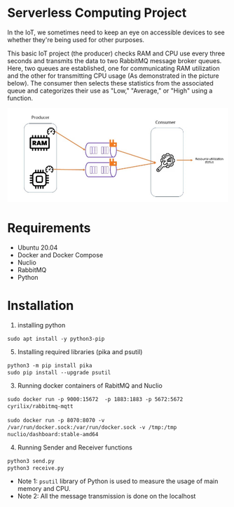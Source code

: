 # Serverless Computing Project

In the IoT, we sometimes need to keep an eye on accessible devices to see whether they're being used for other purposes.

This basic IoT project (the producer) checks RAM and CPU use every three seconds and transmits the data to two RabbitMQ message broker queues. Here, two queues are established, one for communicating RAM utilization and the other for transmitting CPU usage (As demonstrated in the picture below). The consumer then selects these statistics from the associated queue and categorizes their use as "Low," "Average," or "High" using a function.


![alt text](https://github.com/shahidsikandar/serverless-producer-consumer/blob/main/images/Presentation1.jpg)
# Requirements

- Ubuntu 20.04
- Docker and Docker Compose 
- Nuclio
- RabbitMQ
- Python

# Installation
1. installing python
```
sudo apt install -y python3-pip
```
5. Installing required libraries (pika and psutil)
``` 
python3 -m pip install pika 
sudo pip install --upgrade psutil
````
3. Running docker containers of RabitMQ and Nuclio
``` 
sudo docker run -p 9000:15672  -p 1883:1883 -p 5672:5672  cyrilix/rabbitmq-mqtt 

sudo docker run -p 8070:8070 -v /var/run/docker.sock:/var/run/docker.sock -v /tmp:/tmp nuclio/dashboard:stable-amd64
```
4. Running Sender and Receiver functions
```
python3 send.py
python3 receive.py
```
- Note 1: `psutil` library of Python is used to measure the usage of main memory and CPU.
- Note 2: All the message transmission is done on the localhost

